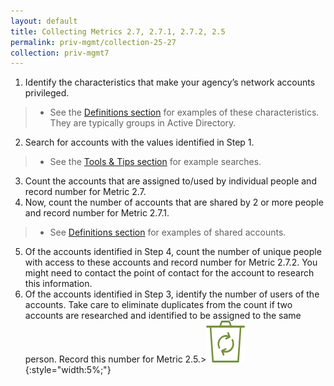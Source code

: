 ```yaml
---
layout: default
title: Collecting Metrics 2.7, 2.7.1, 2.7.2, 2.5
permalink: priv-mgmt/collection-25-27
collection: priv-mgmt7
---
```

1. Identify the characteristics that make your agency’s network accounts privileged.
>* See the [Definitions section](definitions) for examples of these characteristics. They are typically groups in Active Directory.
2. Search for accounts with the values identified in Step 1.
>* See the [Tools & Tips section](https://gsallewell.github.io/icam-fisma/tools-tips/searchAD) for example searches.
3. Count the accounts that are assigned to/used by individual people and record number for Metric 2.7.
4. Now, count the number of accounts that are shared by 2 or more people and record number for Metric 2.7.1.
>* See [Definitions section](https://gsallewell.github.io/icam-fisma/priv-mgmt/definitions) for examples of shared accounts.
5. Of the accounts identified in Step 4, count the number of unique people with access to these accounts and record number for Metric 2.7.2. You might need to contact the point of contact for the account to research this information.
6. Of the accounts identified in Step 3, identify the number of users of the accounts. Take care to eliminate duplicates from the count if two accounts are researched and identified to be assigned to the same person. Record this number for Metric 2.5.>![Recycle logo](../img/recycle.png){:style="width:5%;"}

